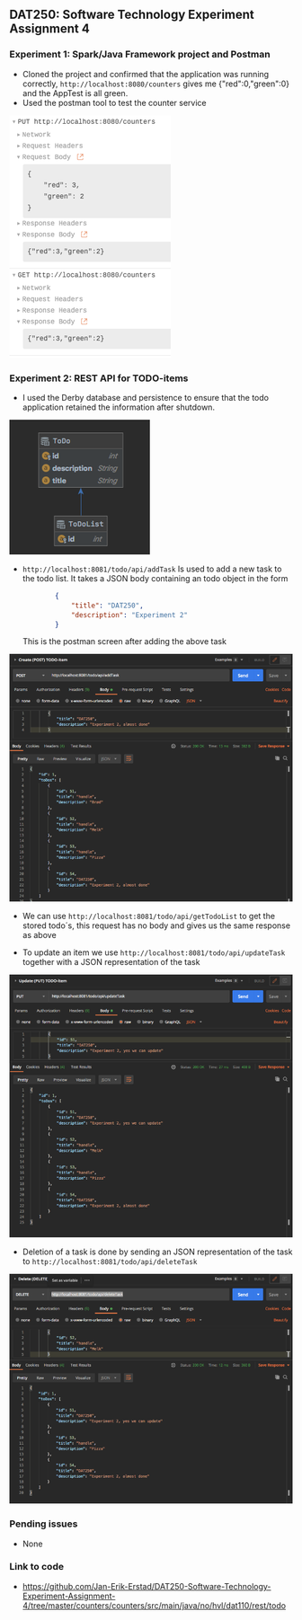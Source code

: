 ## DAT250: Software Technology Experiment Assignment 4



### Experiment 1: Spark/Java Framework project and Postman

- Cloned the project and confirmed that the application was running correctly,  `http://localhost:8080/counters` gives me {"red":0,"green":0} and the AppTest is all green.
- Used the postman tool to test the counter service

![expass4_1.png](https://github.com/Jan-Erik-Erstad/DAT250-Software-Technology-Experiments/blob/master/Screenshots/expass4_1.png?raw=true)



### Experiment 2: REST API for TODO-items

- I used the Derby database and persistence to ensure that the todo application retained the information after shutdown.

![expass4_2.png](https://github.com/Jan-Erik-Erstad/DAT250-Software-Technology-Experiments/blob/master/Screenshots/expass4_2.png?raw=true)

- ```http://localhost:8081/todo/api/addTask``` Is used to add a new task to the todo list. It takes a JSON body containing an todo object in the form 

  ```JSON
          {
              "title": "DAT250",
              "description": "Experiment 2"
          }
  ```

  This is the postman screen after adding the above task

![expass4_3.png](https://github.com/Jan-Erik-Erstad/DAT250-Software-Technology-Experiments/blob/master/Screenshots/expass4_3.png?raw=true)

- We can use ```http://localhost:8081/todo/api/getTodoList``` to get the stored todo´s, this request has no body and gives us the same response as above

- To update an item we use ```http://localhost:8081/todo/api/updateTask``` together with a JSON representation of the task

![expass4_4.png](https://github.com/Jan-Erik-Erstad/DAT250-Software-Technology-Experiments/blob/master/Screenshots/expass4_4.png?raw=true)

- Deletion of a task is done by sending an JSON representation of the task to ```http://localhost:8081/todo/api/deleteTask```

![expass4_5.png](https://github.com/Jan-Erik-Erstad/DAT250-Software-Technology-Experiments/blob/master/Screenshots/expass4_5.png?raw=true)



### Pending issues

- None

### Link to code

- https://github.com/Jan-Erik-Erstad/DAT250-Software-Technology-Experiment-Assignment-4/tree/master/counters/counters/src/main/java/no/hvl/dat110/rest/todo





